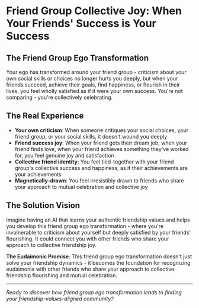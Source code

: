 # Friend Group Collective Joy: When Your Friends' Success is Your Success

## The Friend Group Ego Transformation
Your ego has transformed around your friend group - criticism about your own social skills or choices no longer hurts you deeply, but when your friends succeed, achieve their goals, find happiness, or flourish in their lives, you feel wholly satisfied as if it were your own success. You're not comparing - you're collectively celebrating.

## The Real Experience
- **Your own criticism**: When someone critiques your social choices, your friend group, or your social skills, it doesn't wound you deeply
- **Friend success joy**: When your friend gets their dream job, when your friend finds love, when your friend achieves something they've worked for, you feel genuine joy and satisfaction
- **Collective friend identity**: You feel tied-together with your friend group's collective success and happiness, as if their achievements are your achievements
- **Magnetically-drawn**: You feel irresistibly drawn to friends who share your approach to mutual celebration and collective joy

## The Solution Vision
Imagine having an AI that learns your authentic friendship values and helps you develop this friend group ego transformation - where you're invulnerable to criticism about yourself but deeply satisfied by your friends' flourishing. It could connect you with other friends who share your approach to collective friendship joy.

**The Eudaimonic Promise**: This friend group ego transformation doesn't just solve your friendship dynamics - it becomes the foundation for recognizing eudaimonia with other friends who share your approach to collective friendship flourishing and mutual celebration.

---

*Ready to discover how friend group ego transformation leads to finding your friendship-values-aligned community?*
